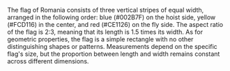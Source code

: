 The flag of Romania consists of three vertical stripes of equal width, arranged in the following order: blue (#002B7F) on the hoist side, yellow (#FCD116) in the center, and red (#CE1126) on the fly side. The aspect ratio of the flag is 2:3, meaning that its length is 1.5 times its width. As for geometric properties, the flag is a simple rectangle with no other distinguishing shapes or patterns. Measurements depend on the specific flag's size, but the proportion between length and width remains constant across different dimensions.